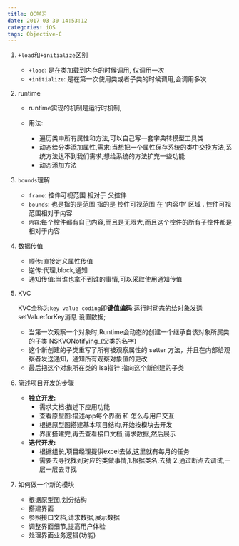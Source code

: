 ```yaml
---
title: OC学习
date: 2017-03-30 14:53:12
categories: iOS
tags: Objective-C
---
```


1. `+load`和`+initialize`区别

   * `+load`: 是在类加载到内存的时候调用, 仅调用一次
   * `+initialize`: 是在第一次使用类或者子类的时候调用,会调用多次

2. runtime

   * runtime实现的机制是运行时机制,

   * 用法:

     * 遍历类中所有属性和方法,可以自己写一套字典转模型工具类
     * 动态给分类添加属性,需求:当想把一个属性保存系统的类中交换方法,系统方法达不到我们需求,想给系统的方法扩充一些功能
     * 动态添加方法

     <!-- more -->

3. `bounds`理解

   * `frame`: 控件可视范围 相对于 父控件
   * `bounds`: 也是指的是范围 指的是 控件可视范围 在 ‘内容中’ 区域 . 控件可视范围相对于内容
   * `内容`:每个控件都有自己内容,而且是无限大,而且这个控件的所有子控件都是相对于内容

4. 数据传值

   * 顺传:直接定义属性传值
   * 逆传:代理,block,通知
   * 通知传值:当谁也拿不到谁的事情,可以采取使用通知传值

5. KVC

   KVC全称为`key value coding`即**键值编码**:运行时动态的给对象发送setValue:forKey消息 设置数据;

   * 当第一次观察一个对象时,Runtime会动态的创建一个继承自该对象所属类的子类 NSKVONotifying_(父类的名字)
   * 这个新创建的子类重写了所有被观察属性的 setter 方法，并且在内部给观察者发送通知，通知所有观察对象值的更改
   * 最后把这个对象所在类的 isa指针 指向这个新创建的子类

6. 简述项目开发的步骤

   * **独立开发:**
     * 需求文档:描述下应用功能
     * 查看原型图:描述app每个界面 和 怎么与用户交互
     * 根据原型图搭建基本项目结构,开始按模块去开发
     * 界面搭建完,再去查看接口文档,请求数据,然后展示
   * **迭代开发:**
     * 根据组长,项目经理提供excel去做,这里就有每月的任务
     * 需要去寻找找到对应的类做事情,1.根据类名,去猜 2.通过断点去调试,一层一层去寻找

7. 如何做一个新的模块

   * 根据原型图,划分结构
   * 搭建界面
   * 参照接口文档,请求数据,展示数据
   * 调整界面细节,提高用户体验
   * 处理界面业务逻辑(功能)


